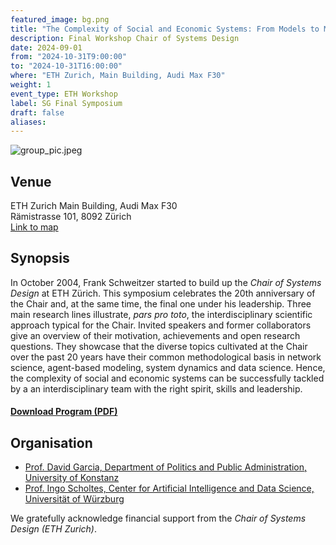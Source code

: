 ```yaml
---
featured_image: bg.png
title: "The Complexity of Social and Economic Systems: From Models to Measures" 
description: Final Workshop Chair of Systems Design 
date: 2024-09-01
from: "2024-10-31T9:00:00"
to: "2024-10-31T16:00:00"
where: "ETH Zurich, Main Building, Audi Max F30"
weight: 1
event_type: ETH Workshop
label: SG Final Symposium
draft: false
aliases:
---
```


![group_pic.jpeg](group_pic.jpeg)

## Venue

ETH Zurich Main Building, Audi Max F30 <br>
Rämistrasse 101, 8092 Zürich</br>
[Link to map](https://maps.app.goo.gl/XXX)


## Synopsis

In October 2004, Frank Schweitzer started to build up 
the *Chair of Systems Design* at ETH Zürich. 
This symposium celebrates the 20th anniversary of the Chair and, at the
same time, the final one under his leadership. 
Three main research lines illustrate, *pars pro toto*,
the interdisciplinary scientific approach typical
for the Chair. 
Invited speakers and former collaborators give an overview
of their motivation, achievements and open research questions. 
They showcase that the
diverse topics cultivated at the Chair
over the past 20 years have their common methodological basis in
network science, agent-based modeling, system dynamics and
data science.
Hence, the complexity of social and economic
systems can be successfully tackled by a an
interdisciplinary team with the right spirit, skills and leadership. 


#### [Download Program  (PDF)](SG-Workshop.pdf)


## Organisation

- [Prof. David Garcia, Department of Politics and Public Administration, University of Konstanz](https://dgarcia.eu/curriculum-vitae/)
- [Prof. Ingo Scholtes,  Center for Artificial Intelligence
  and Data Science, Universität of Würzburg](https://www.ingoscholtes.net/)


We gratefully acknowledge 
financial support from the *Chair of Systems Design (ETH Zurich)*.

